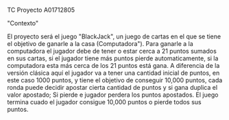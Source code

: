 TC Proyecto A01712805

"Contexto"


El proyecto será el juego "BlackJack", un juego de cartas en el que se tiene el objetivo de ganarle a la casa (Computadora"). Para ganarle a la computadora el jugador debe de tener o estar cerca a 21 puntos sumados en sus cartas, si el jugador tiene más puntos pierde automaticamente, si la computadora esta más cerca de los 21 puntos está gana. 
A diferencia de la versión clásica aquí el jugador va a tener una cantidad inicial de puntos, en este caso 1000 puntos, y tiene el objetivo de conseguir 10,000 puntos, cada ronda puede decidir apostar cierta cantidad de puntos y si gana duplica el valor apostado; Si pierde e jugador perdera los puntos apostados. El juego termina cuado el jugador consigue 10,000 puntos o pierde todos sus puntos.
